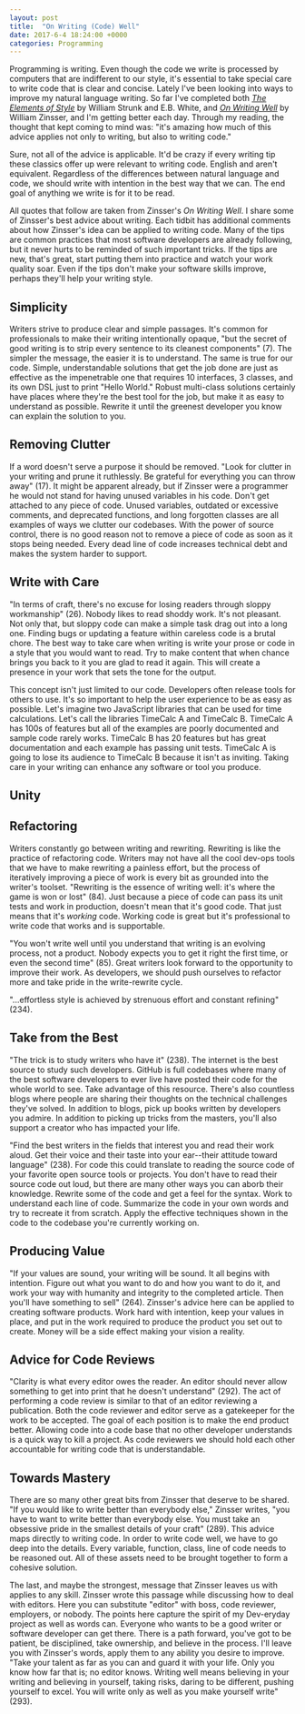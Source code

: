 ```yaml
---
layout: post
title:  "On Writing (Code) Well"
date: 2017-6-4 18:24:00 +0000
categories: Programming
---
```


Programming is writing. Even though the code we write is processed by computers that are indifferent to our style, it's essential to take special care to write code that is clear and concise. Lately I've been looking into ways to improve my natural language writing. So far I've completed both *[The Elements of Style][style]* by William Strunk and E.B. White, and *[On Writing Well][oww]* by William Zinsser, and I'm getting better each day. Through my reading, the thought that kept coming to mind was: "it's amazing how much of this advice applies not only to writing, but also to writing code."

Sure, not all of the advice is applicable. It'd be crazy if every writing tip these classics offer up were relevant to writing code. English and <Insert Your Favorite Programming Language Here> aren't equivalent. Regardless of the differences between natural language and code, we should write with intention in the best way that we can. The end goal of anything we write is for it to be read.

All quotes that follow are taken from Zinsser's *On Writing Well*. I share some of Zinsser's best advice about writing. Each tidbit has additional comments about how Zinsser's idea can be applied to writing code. Many of the tips are common practices that most software developers are already following, but it never hurts to be reminded of such important tricks. If the tips are new, that's great, start putting them into practice and watch your work quality soar. Even if the tips don't make your software skills improve, perhaps they'll help your writing style.

Simplicity
--------
Writers strive to produce clear and simple passages. It's common for professionals to make their writing intentionally opaque, "but the secret of good writing is to strip every sentence to its cleanest components" (7). The simpler the message, the easier it is to understand. The same is true for our code. Simple, understandable solutions that get the job done are just as effective as the impenetrable one that requires 10 interfaces, 3 classes, and its own DSL just to print "Hello World." Robust multi-class solutions certainly have places where they're the best tool for the job, but make it as easy to understand as possible. Rewrite it until the greenest developer you know can explain the solution to you.

Removing Clutter
--------
If a word doesn't serve a purpose it should be removed. "Look for clutter in your writing and prune it ruthlessly. Be grateful for everything you can throw away" (17). It might be apparent already, but if Zinsser were a programmer he would not stand for having unused variables in his code. Don't get attached to any piece of code. Unused variables, outdated or excessive comments, and deprecated functions, and long forgotten classes are all examples of ways we clutter our codebases. With the power of source control, there is no good reason not to remove a piece of code as soon as it stops being needed. Every dead line of code increases technical debt and makes the system harder to support.

Write with Care
--------
"In terms of craft, there's no excuse for losing readers through sloppy workmanship" (26). Nobody likes to read shoddy work. It's not pleasant. Not only that, but sloppy code can make a simple task drag out into a long one. Finding bugs or updating a feature within careless code is a brutal chore. The best way to take care when writing is write your prose or code in a style that you would want to read. Try to make content that when chance brings you back to it you are glad to read it again. This will create a presence in your work that sets the tone for the output.  

This concept isn't just limited to our code. Developers often release tools for others to use. It's so important to help the user experience to be as easy as possible. Let's imagine two JavaScript libraries that can be used for time calculations. Let's call the libraries TimeCalc A and TimeCalc B. TimeCalc A has 100s of features but all of the examples are poorly documented and sample code rarely works. TimeCalc B has 20 features but has great documentation and each example has passing unit tests. TimeCalc A is going to lose its audience to TimeCalc B because it isn't as inviting. Taking care in your writing can enhance any software or tool you produce.

Unity
--------

Refactoring
--------
Writers constantly go between writing and rewriting. Rewriting is like the practice of refactoring code. Writers may not have all the cool dev-ops tools that we have to make rewriting a painless effort, but the process of iteratively improving a piece of work is every bit as grounded into the writer's toolset. "Rewriting is the essence of writing well: it's where the game is won or lost" (84). Just because a piece of code can pass its unit tests and work in production, doesn't mean that it's good code. That just means that it's *working* code. Working code is great but it's professional to write code that works and is supportable.

"You won't write well until you understand that writing is an evolving process, not a product. Nobody expects you to get it right the first time, or even the second time" (85). Great writers look forward to the opportunity to improve their work. As developers, we should push ourselves to refactor more and take pride in the write-rewrite cycle. 

"...effortless style is achieved by strenuous effort and constant refining" (234).

Take from the Best
---------
"The trick is to study writers who have it" (238). The internet is the best source to study such developers. GitHub is full codebases where many of the best software developers to ever live have posted their code for the whole world to see. Take advantage of this resource. There's also countless blogs where people are sharing their thoughts on the technical challenges they've solved. In addition to blogs, pick up books written by developers you admire. In addition to picking up tricks from the masters, you'll also support a creator who has impacted your life.

"Find the best writers in the fields that interest you and read their work aloud. Get their voice and their taste into your ear--their attitude toward language" (238). For code this could translate to reading the source code of your favorite open source tools or projects. You don't have to read their source code out loud, but there are many other ways you can aborb their knowledge. Rewrite some of the code and get a feel for the syntax. Work to understand each line of code. Summarize the code in your own words and try to recreate it from scratch. Apply the effective techniques shown in the code to the codebase you're currently working on.

Producing Value
---------
"If your values are sound, your writing will be sound. It all begins with intention. Figure out what you want to do and how you want to do it, and work your way with humanity and integrity to the completed article. Then you'll have something to sell" (264). Zinsser's advice here can be applied to creating software products. Work hard with intention, keep your values in place, and put in the work required to produce the product you set out to create. Money will be a side effect making your vision a reality.

Advice for Code Reviews
---------
"Clarity is what every editor owes the reader. An editor should never allow something to get into print that he doesn't understand" (292). The act of performing a code review is similar to that of an editor reviewing a publication. Both the code reviewer and editor serve as a gatekeeper for the work to be accepted. The goal of each position is to make the end product better. Allowing code into a code base that no other developer understands is a quick way to kill a project. As code reviewers we should hold each other accountable for writing code that is understandable. 


Towards Mastery
---------
There are so many other great bits from Zinsser that deserve to be shared. "If you would like to write better than everybody else," Zinsser writes, "you have to want to write better than everybody else. You must take an obsessive pride in the smallest details of your craft" (289). This advice maps directly to writing code. In order to write code well, we have to go deep into the details. Every variable, function, class, line of code needs to be reasoned out. All of these assets need to be brought together to form a cohesive solution.

The last, and maybe the strongest, message that Zinsser leaves us with applies to any skill. Zinsser wrote this passage while discussing how to deal with editors. Here you can substitute "editor" with boss, code reviewer, employers, or nobody. The points here capture the spirit of my Dev-eryday project as well as words can. Everyone who wants to be a good writer or software developer can get there. There is a path forward, you've got to be patient, be disciplined, take ownership, and believe in the process. I'll leave you with Zinsser's words, apply them to any ability you desire to improve. "Take your talent as far as you can and guard it with your life. Only you know how far that is; no editor knows. Writing well means believing in your writing and believing in yourself, taking risks, daring to be different, pushing yourself to excel. You will write only as well as you make yourself write" (293).

[oww]: https://www.amazon.com/Writing-Well-Classic-Guide-Nonfiction/dp/0060891548
[style]: https://www.amazon.com/Elements-Style-William-Strunk-Jr/dp/194564401X